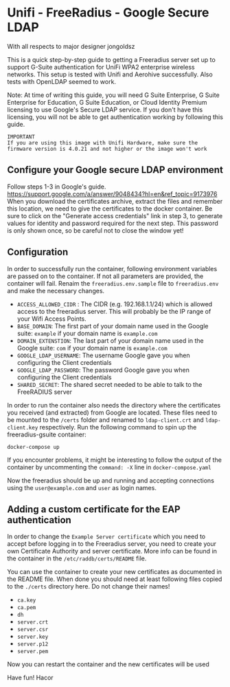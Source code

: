 # Unifi - FreeRadius - Google Secure LDAP 

With all respects to major designer jongoldsz

This is a quick step-by-step guide to getting a Freeradius server set up to support G-Suite authentication for UniFi WPA2 enterprise wireless networks. This setup is tested with Unifi and Aerohive successfully. Also tests with OpenLDAP seemed to work.

Note: At time of writing this guide, you will need G Suite Enterprise, G Suite Enterprise for Education, G Suite Education, or Cloud Identity Premium licensing to use Google's Secure LDAP service. If you don't have this licensing, you will not be able to get authentication working by following this guide.

```
IMPORTANT
If you are using this image with Unifi Hardware, make sure the firmware version is 4.0.21 and not higher or the image won't work
```

## Configure your Google secure LDAP environment
Follow steps 1-3 in Google's guide. https://support.google.com/a/answer/9048434?hl=en&ref_topic=9173976
When you download the certificates archive, extract the files and remember this location, we need to give the certificates to the docker container.
Be sure to click on the "Generate access credentials" link in step 3, to generate values for identity and password required for the next step. This password is only shown once, so be careful not to close the window yet!

## Configuration
In order to successfully run the container, following environment variables are passed on to the container. If not all parameters are provided, the container will fail. Renaim the `freeradius.env.sample` file to `freeradius.env` and make the necessary changes.

- `ACCESS_ALLOWED_CIDR` : The CIDR (e.g. 192.168.1.1/24) which is allowed access to the freeradius server. This will probably be the IP range of your Wifi Access Points.
- `BASE_DOMAIN`: The first part of your domain name used in the Google suite: `example` if your domain name is `example.com`
- `DOMAIN_EXTENSTION`: The last part of your domain name used in the Google suite: `com` if your domain name is `example.com`
- `GOOGLE_LDAP_USERNAME`: The username Google gave you when configuring the Client credentials
- `GOOGLE_LDAP_PASSWORD`: The password Google gave you when configuring the Client credentials 
- `SHARED_SECRET`: The shared secret needed to be able to talk to the FreeRADIUS server

In order to run the container also needs the directory where the certificates you received (and extracted) from Google are located. These files need to be mounted to the `/certs` folder and renamed to `ldap-client.crt` and `ldap-client.key` respectively.
Run the following command to spin up the freeradius-gsuite container:

`docker-compose up`

If you encounter problems, it might be interesting to follow the output of the container by uncommenting the `command: -X` line in `docker-compose.yaml`


Now the freeradius should be up and running and accepting connections using the `user@example.com` and `user` as login names.

## Adding a custom certificate for the EAP authentication

In order to change the `Example Server certificate` which you need to accept before logging in to the Freeradius server, you need to create your own Certificate Authority and server certificate. More info can be found in the container in the `/etc/raddb/certs/README` file.

You can use the container to create your new certificates as documented in the README file. When done you should need at least following files copied to the `./certs` directory here. Do not change their names!

- `ca.key`
- `ca.pem`
- `dh`
- `server.crt`
- `server.csr`
- `server.key`
- `server.p12`
- `server.pem`

Now you can restart the container and the new certificates will be used

Have fun!
Hacor
